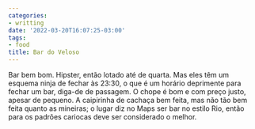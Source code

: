 ```yaml
---
categories:
- writting
date: '2022-03-20T16:07:25-03:00'
tags:
- food
title: Bar do Veloso
---
```


Bar bem bom. Hipster, então lotado até de quarta. Mas eles têm um esquema ninja de fechar às 23:30, o que é um horário deprimente para fechar um bar, diga-de de passagem. O chope é bom e com preço justo, apesar de pequeno. A caipirinha de cachaça bem feita, mas não tão bem feita quanto as mineiras; o lugar diz no Maps ser bar no estilo Rio, então para os padrões cariocas deve ser considerado o melhor.

